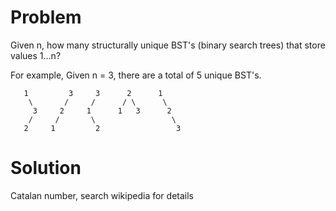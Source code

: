 Problem
===
Given n, how many structurally unique BST's (binary search trees) that
store values 1...n?

For example,
Given n = 3, there are a total of 5 unique BST's.

       1         3     3      2      1
        \       /     /      / \      \
         3     2     1      1   3      2
        /     /       \                 \
       2     1         2                 3

Solution
===
Catalan number, search wikipedia for details